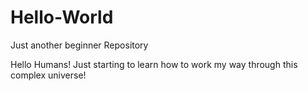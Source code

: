 # Hello-World
Just another beginner Repository

Hello Humans!
Just starting to learn how to work my way through this complex universe!
